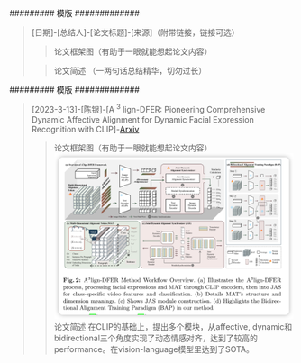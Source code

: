 
######### 模版 #############

> [日期]-[总结人]-[论文标题]-[来源]（附带链接，链接可选）
>  
> > 论文框架图（有助于一眼就能想起论文内容）
> 
> > 论文简述 （一两句话总结精华，切勿过长）

######### 模版 #############


> [2023-3-13]-[陈银]-[A $^3$ lign-DFER: Pioneering Comprehensive Dynamic Affective Alignment for Dynamic Facial Expression Recognition with CLIP]-[Arxiv](https://arxiv.org/abs/2403.04294)
>  
> > 论文框架图（有助于一眼就能想起论文内容）
> ![Alt text](Images/aling3-clip-dfer.png)
> > 论文简述
在CLIP的基础上，提出多个模块，从affective, dynamic和bidirectional三个角度实现了动态情感对齐，达到了较高的performance。在vision-language模型里达到了SOTA。

